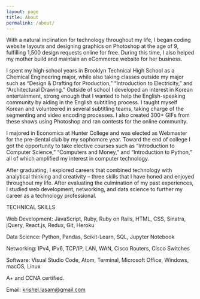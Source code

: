 ```yaml
---
layout: page
title: About
permalink: /about/
---
```


With a natural inclination for technology throughout my life, I began coding website layouts and designing graphics on Photoshop at the age of 9, fulfilling 1,500 design requests online for free. During this time, I also helped my mother build and maintain an eCommerce website for her business.

I spent my high school years in Brooklyn Technical High School as a Chemical Engineering major, while also taking classes outside my major such as “Design & Drafting for Production,” “Introduction to Electricity,” and “Architectural Drawing.” Outside of school I developed an interest in Korean entertainment, strong enough that I wanted to help the English-speaking community by aiding in the English subtitling process. I taught myself Korean and volunteered in several subtitling teams, taking charge of the segmenting and video encoding processes. I also created 300+ GIFs from these shows using Photoshop and ran contests for the online community.

I majored in Economics at Hunter College and was elected as Webmaster for the pre-dental club by my sophomore year. Toward the end of college I got the opportunity to take elective courses such as “Introduction to Computer Science,” “Computers and Money,” and “Introduction to Python,” all of which amplified my interest in computer technology.

After graduating, I explored careers that combined technology with analytical thinking and creativity – three skills that I have honed and enjoyed throughout my life. After evaluating the culmination of my past experiences, I studied web development, networking, and data science to further my career as a technology professional.

TECHNICAL SKILLS

Web Development: JavaScript, Ruby, Ruby on Rails, HTML, CSS, Sinatra, jQuery, React.js, Redux, Git, Heroku

Data Science: Python, Pandas, Scikit-Learn, SQL, Jupyter Notebook

Networking: IPv4, IPv6, TCP/IP, LAN, WAN, Cisco Routers, Cisco Switches

Software: Visual Studio Code, Atom, Terminal, Microsoft Office, Windows, macOS, Linux

A+ and CCNA certified.

Email: krishel.lasam@gmail.com
